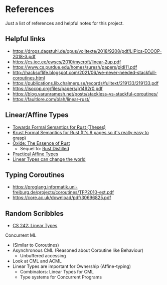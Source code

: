 # References

Just a list of references and helpful notes for this project.

## Helpful links
- https://drops.dagstuhl.de/opus/volltexte/2018/9208/pdf/LIPIcs-ECOOP-2018-3.pdf
- https://cs.ioc.ee/ewscs/2010/mycroft/linear-2up.pdf
- https://www.cs.purdue.edu/homes/suresh/papers/pldi11.pdf
- http://hacksoflife.blogspot.com/2021/06/we-never-needed-stackfull-coroutines.html
- https://publications.lib.chalmers.se/records/fulltext/219133/219133.pdf
- https://isocpp.org/files/papers/p1492r0.pdf
- https://blog.varunramesh.net/posts/stackless-vs-stackful-coroutines/
- https://faultlore.com/blah/linear-rust/

## Linear/Affine Types
 - [Towards Formal Semantics for Rust (Theses)](https://digitalcommons.calpoly.edu/cgi/viewcontent.cgi?article=3804&context=theses)
 - [Krust Formal Semantics for Rust (It's 9 pages so it's really easy to grasp)](https://arxiv.org/pdf/1804.10806.pdf)
 - [Oxide: The Essence of Rust](https://arxiv.org/pdf/1903.00982.pdf)
   - Sequel to: [Rust Distilled](https://arxiv.org/pdf/1806.02693.pdf)
 - [Practical Affine Types](https://users.cs.northwestern.edu/~jesse/pubs/alms/tovpucella-alms.pdf)
 - [Linear Types can change the world](https://cs.ioc.ee/ewscs/2010/mycroft/linear-2up.pdf)

## Typing Coroutines
  - https://proglang.informatik.uni-freiburg.de/projects/coroutines/TFP2010-ext.pdf
  - https://core.ac.uk/download/pdf/30696825.pdf

## Random Scribbles

- [CS 242: Linear Types](https://stanford-cs242.github.io/f19/assignments/assign6/)

Concurrent ML

- (Similar to Coroutines)
- Asynchronous CML (Reasoned about Coroutine like Behaviour)
  - Unbuffered accessing
- Look at CML and ACML
- Linear Types are important for Ownership (Affine-typing)
  - Combinators: Linear Types for CML
  - Type systems for Concurrent Programs
